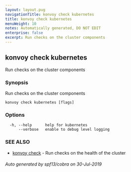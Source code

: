 ```yaml
---
layout: layout.pug
navigationTitle: konvoy check kubernetes
title: konvoy check kubernetes
menuWeight: 10
notes: Automatically generated, DO NOT EDIT
enterprise: false
excerpt: Run checks on the cluster components
---
```


## konvoy check kubernetes

Run checks on the cluster components

### Synopsis

Run checks on the cluster components

```
konvoy check kubernetes [flags]
```

### Options

```
  -h, --help      help for kubernetes
      --verbose   enable to debug level logging
```

### SEE ALSO

* [konvoy check](../konvoy-check/)	 - Run checks on the health of the cluster

###### Auto generated by spf13/cobra on 30-Jul-2019
